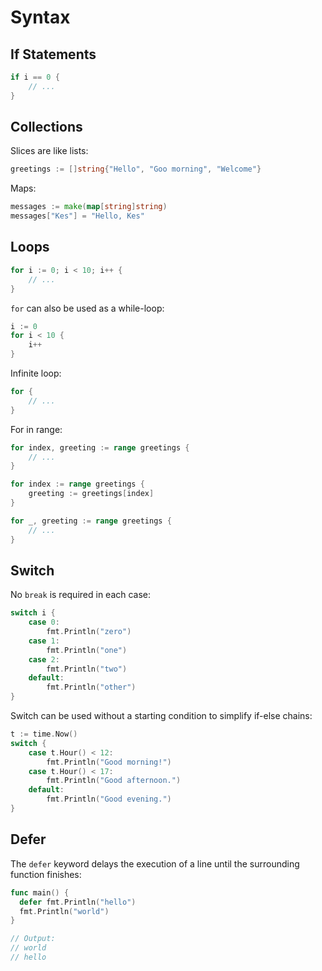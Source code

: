 # Syntax

## If Statements
```go
if i == 0 {
    // ...
}
```

## Collections
Slices are like lists:
```go
greetings := []string{"Hello", "Goo morning", "Welcome"}
```
Maps:
```go
messages := make(map[string]string)
messages["Kes"] = "Hello, Kes"
```

## Loops
```go
for i := 0; i < 10; i++ {
    // ...
}
```
`for` can also be used as a while-loop:
```go
i := 0
for i < 10 {
    i++
}
```
Infinite loop:
```go
for {
    // ...
}
```
For in range:
```go
for index, greeting := range greetings {
    // ...
}

for index := range greetings {
    greeting := greetings[index]
}

for _, greeting := range greetings {
    // ...
}
```

## Switch
No `break` is required in each case:
```go
switch i {
    case 0:
        fmt.Println("zero")
    case 1:
        fmt.Println("one")
    case 2:
        fmt.Println("two")
    default:
        fmt.Println("other")
} 
```
Switch can be used without a starting condition to simplify if-else chains:
```go
t := time.Now()
switch {
    case t.Hour() < 12:
        fmt.Println("Good morning!")
    case t.Hour() < 17:
        fmt.Println("Good afternoon.")
    default:
        fmt.Println("Good evening.")
}
```

## Defer
The `defer` keyword delays the execution of a line until the surrounding function finishes:
```go
func main() {
  defer fmt.Println("hello")
  fmt.Println("world")
}

// Output:
// world
// hello
```